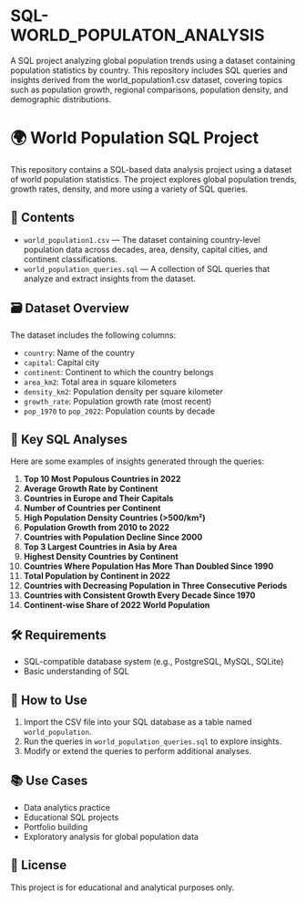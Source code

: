 # SQL-WORLD_POPULATON_ANALYSIS
A SQL project analyzing global population trends using a dataset containing population statistics by country. This repository includes SQL queries and insights derived from the world_population1.csv dataset, covering topics such as population growth, regional comparisons, population density, and demographic distributions. 

# 🌍 World Population SQL Project

This repository contains a SQL-based data analysis project using a dataset of world population statistics. The project explores global population trends, growth rates, density, and more using a variety of SQL queries.

## 📁 Contents

- `world_population1.csv` — The dataset containing country-level population data across decades, area, density, capital cities, and continent classifications.
- `world_population_queries.sql` — A collection of SQL queries that analyze and extract insights from the dataset.

## 🗃️ Dataset Overview

The dataset includes the following columns:

- `country`: Name of the country
- `capital`: Capital city
- `continent`: Continent to which the country belongs
- `area_km2`: Total area in square kilometers
- `density_km2`: Population density per square kilometer
- `growth_rate`: Population growth rate (most recent)
- `pop_1970` to `pop_2022`: Population counts by decade

## 🧠 Key SQL Analyses

Here are some examples of insights generated through the queries:

1. **Top 10 Most Populous Countries in 2022**
2. **Average Growth Rate by Continent**
3. **Countries in Europe and Their Capitals**
4. **Number of Countries per Continent**
5. **High Population Density Countries (>500/km²)**
6. **Population Growth from 2010 to 2022**
7. **Countries with Population Decline Since 2000**
8. **Top 3 Largest Countries in Asia by Area**
9. **Highest Density Countries by Continent**
10. **Countries Where Population Has More Than Doubled Since 1990**
11. **Total Population by Continent in 2022**
12. **Countries with Decreasing Population in Three Consecutive Periods**
13. **Countries with Consistent Growth Every Decade Since 1970**
14. **Continent-wise Share of 2022 World Population**

## 🛠️ Requirements

- SQL-compatible database system (e.g., PostgreSQL, MySQL, SQLite)
- Basic understanding of SQL

## 🚀 How to Use

1. Import the CSV file into your SQL database as a table named `world_population`.
2. Run the queries in `world_population_queries.sql` to explore insights.
3. Modify or extend the queries to perform additional analyses.

## 📚 Use Cases

- Data analytics practice
- Educational SQL projects
- Portfolio building
- Exploratory analysis for global population data

## 📜 License

This project is for educational and analytical purposes only.
